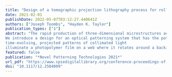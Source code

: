```yaml
---
title: "Design of a tomographic projection lithography process for roll-to-roll fabrication of 3D microstructures"
date: 2021-02-01
publishDate: 2022-05-07T03:12:27.440641Z
authors: ["Joseph Toombs", "Hayden K. Taylor"]
publication_types: ["1"]
abstract: "The rapid production of three-dimensional microstructures across areas of many square centimeters — such as in a roll- to-roll printing system — is needed for many applications such as microfluidic channels in diagnostic chips, filters with precisely controlled pore size, and surfaces with self-cleaning properties or structural color. Most current methods for transferring 3D microstructures to large substrates involve either multiple sequential deposition and imprinting steps with sacrificial materials to define voids, or lamination of a series of two-dimensionally patterned layers. These techniques have limited throughput and present significant layer-to-layer registration challenges.
We introduce a design for an optical patterning system that has the potential to create 3D microstructures in a photopolymer film with a single patterning step on a roll-to-roll web. The technique builds on the process of Computed Axial Lithography that we have recently introduced. In the proposed technique,
time-evolving, projected patterns of collimated light
illuminate a photopolymer film on a web where it rotates around a backing cylinder. The rotational motion of the web allows each point in the film to be illuminated from many angles sequentially. During the rotation, therefore, a 3D light dose distribution can be synthesized tomographically, with the ability to define 3D polymerized structures which may include re-entrant and encapsulated features. Here, we describe computational modeling of the expected spatial resolution, geometrical fidelity, and patterning speed with this method for relevant photopolymer materials."
featured: false
publication: "*Novel Patterning Technologies 2021*"
url_pdf: "https://www.spiedigitallibrary.org/conference-proceedings-of-spie/11610/2584009/Design-of-a-tomographic-projection-lithography-process-for-roll-to/10.1117/12.2584009.full"
doi: "10.1117/12.2584009"
---
```


